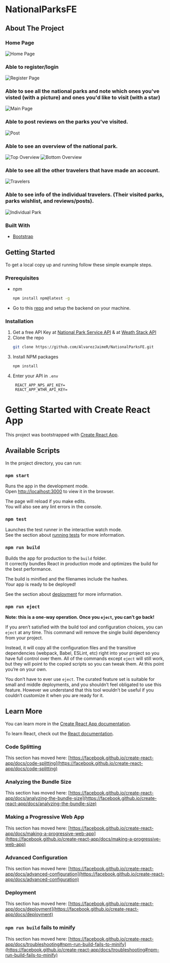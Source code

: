 # NationalParksFE

## About The Project
### Home Page
![Home Page](https://user-images.githubusercontent.com/80075482/128648510-648dd5fb-7a3b-4bc1-8cb0-99ba83d94f4c.png)
### Able to register/login
![Register Page](https://user-images.githubusercontent.com/80075482/128648562-0722fcac-6746-4f34-8d09-c394a1e0538b.png)
### Able to see all the national parks and note which ones you've visted (with a picture) and ones you'd like to visit (with a star)
![Main Page](https://user-images.githubusercontent.com/80075482/128648602-6a8f99c9-e227-49ee-8381-824e3e7dcd24.png)
### Able to post reviews on the parks you've visited.
![Post](https://user-images.githubusercontent.com/80075482/128648661-c7e2e06a-7c9d-4023-b6ac-3c53830d90d0.png)
### Able to see an overview of the national park.
![Top Overview](https://user-images.githubusercontent.com/80075482/128648739-681642bf-2e1d-4d5d-8d2f-0af4b327ff04.png)
![Bottom Overview](https://user-images.githubusercontent.com/80075482/128648752-b28e89ac-32d5-492e-a22f-beb9dce78086.png)
### Able to see all the other travelers that have made an account.
![Travelers](https://user-images.githubusercontent.com/80075482/128648814-840f8809-f6f5-43c7-b546-0081920b3481.png)
### Able to see info of the individual travelers. (Their visited parks, parks wishlist, and reviews/posts).
![Individual Park](https://user-images.githubusercontent.com/80075482/128648851-08945d06-6a5e-4ca4-a184-f211ed371a65.png)

### Built With
* [Bootstrap](https://getbootstrap.com)

<!-- GETTING STARTED -->
## Getting Started
To get a local copy up and running follow these simple example steps.

### Prerequisites
* npm
  ```sh
  npm install npm@latest -g
  ```
* Go to this [repo](https://github.com/AlvarezJaimeR/NationalParksBE) and setup the backend on your machine.

### Installation

1. Get a free API Key at [National Park Service API](https://www.nps.gov/subjects/developer/api-documentation.htm) & at [Weath Stack API](https://weatherstack.com/documentation)
2. Clone the repo
   ```sh
   git clone https://github.com/AlvarezJaimeR/NationalParksFE.git
   ```
3. Install NPM packages
   ```sh
   npm install
   ```
4. Enter your API in `.env`
   ```JS
    REACT_APP_NPS_API_KEY=
    REACT_APP_WTHR_API_KEY=
   ```
# Getting Started with Create React App

This project was bootstrapped with [Create React App](https://github.com/facebook/create-react-app).

## Available Scripts

In the project directory, you can run:

### `npm start`

Runs the app in the development mode.\
Open [http://localhost:3000](http://localhost:3000) to view it in the browser.

The page will reload if you make edits.\
You will also see any lint errors in the console.

### `npm test`

Launches the test runner in the interactive watch mode.\
See the section about [running tests](https://facebook.github.io/create-react-app/docs/running-tests) for more information.

### `npm run build`

Builds the app for production to the `build` folder.\
It correctly bundles React in production mode and optimizes the build for the best performance.

The build is minified and the filenames include the hashes.\
Your app is ready to be deployed!

See the section about [deployment](https://facebook.github.io/create-react-app/docs/deployment) for more information.

### `npm run eject`

**Note: this is a one-way operation. Once you `eject`, you can’t go back!**

If you aren’t satisfied with the build tool and configuration choices, you can `eject` at any time. This command will remove the single build dependency from your project.

Instead, it will copy all the configuration files and the transitive dependencies (webpack, Babel, ESLint, etc) right into your project so you have full control over them. All of the commands except `eject` will still work, but they will point to the copied scripts so you can tweak them. At this point you’re on your own.

You don’t have to ever use `eject`. The curated feature set is suitable for small and middle deployments, and you shouldn’t feel obligated to use this feature. However we understand that this tool wouldn’t be useful if you couldn’t customize it when you are ready for it.

## Learn More

You can learn more in the [Create React App documentation](https://facebook.github.io/create-react-app/docs/getting-started).

To learn React, check out the [React documentation](https://reactjs.org/).

### Code Splitting

This section has moved here: [https://facebook.github.io/create-react-app/docs/code-splitting](https://facebook.github.io/create-react-app/docs/code-splitting)

### Analyzing the Bundle Size

This section has moved here: [https://facebook.github.io/create-react-app/docs/analyzing-the-bundle-size](https://facebook.github.io/create-react-app/docs/analyzing-the-bundle-size)

### Making a Progressive Web App

This section has moved here: [https://facebook.github.io/create-react-app/docs/making-a-progressive-web-app](https://facebook.github.io/create-react-app/docs/making-a-progressive-web-app)

### Advanced Configuration

This section has moved here: [https://facebook.github.io/create-react-app/docs/advanced-configuration](https://facebook.github.io/create-react-app/docs/advanced-configuration)

### Deployment

This section has moved here: [https://facebook.github.io/create-react-app/docs/deployment](https://facebook.github.io/create-react-app/docs/deployment)

### `npm run build` fails to minify

This section has moved here: [https://facebook.github.io/create-react-app/docs/troubleshooting#npm-run-build-fails-to-minify](https://facebook.github.io/create-react-app/docs/troubleshooting#npm-run-build-fails-to-minify)
